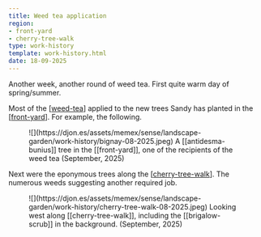 ```yaml
---
title: Weed tea application
region: 
- front-yard
- cherry-tree-walk
type: work-history
template: work-history.html
date: 18-09-2025
---
```


Another week, another round of weed tea. First quite warm day of spring/summer.

Most of the [[weed-tea]] applied to the new trees Sandy has planted in the [[front-yard]]. For example, the following.

<figure markdown>
![](https://djon.es/assets/memex/sense/landscape-garden/work-history/bignay-08-2025.jpeg)
<caption>A [[antidesma-bunius]] tree in the [[front-yard]], one of the recipients of the weed tea (September, 2025)</caption>
</figure>

Next were the eponymous trees along the [[cherry-tree-walk]]. The numerous weeds suggesting another required job.

<figure markdown>
![](https://djon.es/assets/memex/sense/landscape-garden/work-history/cherry-tree-walk-08-2025.jpeg)
<caption>Looking west along [[cherry-tree-walk]], including the [[brigalow-scrub]] in the background. (September, 2025)</caption>
</figure>

[//begin]: # "Autogenerated link references for markdown compatibility"
[weed-tea]: ../../techniques/weed-tea "Weed tea"
[front-yard]: ../../front-yard "Front yard"
[cherry-tree-walk]: ../../cherry-tree-walk "Cherry Tree walk"
[//end]: # "Autogenerated link references"